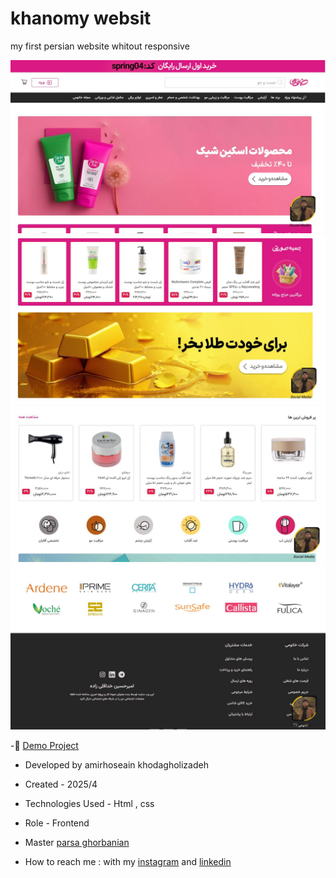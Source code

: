 # khanomy websit

my first persian website whitout responsive


![viewfinal](https://github.com/amirhoseain-khodagholizadeh-web/khanomy/blob/main/assets/img/Capture.JPG)
![viewfinal](https://github.com/amirhoseain-khodagholizadeh-web/khanomy/blob/main/assets/img/Capture2.JPG)
![viewfinal](https://github.com/amirhoseain-khodagholizadeh-web/khanomy/blob/main/assets/img/Capture3.JPG)
![viewfinal](https://github.com/amirhoseain-khodagholizadeh-web/khanomy/blob/main/assets/img/Capture5.JPG)
 
-🔗 [Demo Project](https://amirhoseain-khodagholizadeh-web.github.io/khanomy/)

- Developed by amirhoseain khodagholizadeh

- Created - 2025/4

- Technologies Used - Html , css 

- Role - Frontend

- Master [parsa ghorbanian](https://github.com/parsaGhorbanian)

- How to reach me : with my [instagram](https://instagram.com/amirhoseain_kh.dev) and [linkedin](https://www.linkedin.com/in/amirhoseain-khodagholizadeh-web/)
